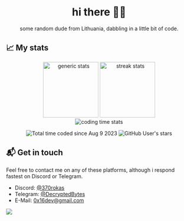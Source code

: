 <h1 align ="center">
  hi there 👋🏻
</h1>

<p align="center">
some random dude from Lithuania, dabbling in a little bit of code.
</p>
  
## 📈 My stats
<p align="center">
    <img height="150em" src="https://github-readme-stats.vercel.app/api?username=370rokas&theme=nord&show_icons=true&layout=compact&hide_border=true" alt="generic stats">
    <img height="150em" src="https://github-readme-streak-stats.herokuapp.com?user=370rokas&&theme=nord&show_icons=true&layout=compact&hide_border=true" alt="streak stats"/>
    <br>
    <img src="https://github-readme-stats.vercel.app/api/wakatime?username=@370rokas&theme=nord&hide_border=true&layout=compact&hide_title=true&langs_count=14&range=all_time" alt="coding time stats">
</p>

<p align="center">
  <img src="https://wakatime.com/badge/user/060c80f4-9831-4bb6-b9ff-f73f6ef20f9a.svg?style=flat-square" alt="Total time coded since Aug 9 2023" />
  <img alt="GitHub User's stars" src="https://img.shields.io/github/stars/370rokas?style=flat-square&label=github%20repo%20stars">

</p>

## 📬 Get in touch
Feel free to contact me on any of these platforms, although i respond fastest on Discord or Telegram.
- Discord: [@370rokas][2]
- Telegram: [@DecryptedBytes][3]
- E-Mail: [0x16dev@gmail.com][4]

[2]: https://discord.com/users/851859069987323904
[3]: https://t.me/DecryptedBytes
[4]: mailto:0x16dev@gmail.com

![](https://hit.yhype.me/github/profile?user_id=58791226)
